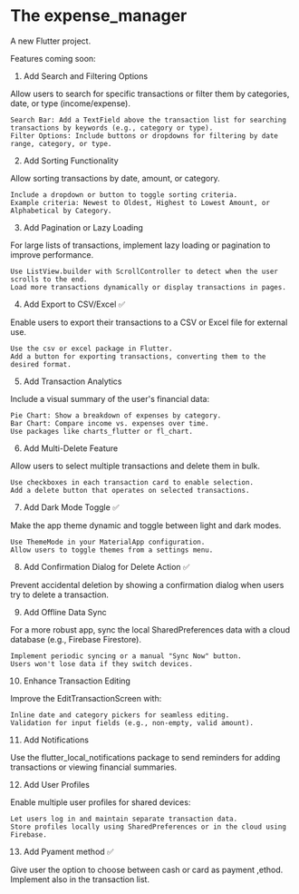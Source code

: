 # The expense_manager

A new Flutter project.

Features coming soon:


1. Add Search and Filtering Options

Allow users to search for specific transactions or filter them by categories, date, or type (income/expense).

    Search Bar: Add a TextField above the transaction list for searching transactions by keywords (e.g., category or type).
    Filter Options: Include buttons or dropdowns for filtering by date range, category, or type.

2. Add Sorting Functionality

Allow sorting transactions by date, amount, or category.

    Include a dropdown or button to toggle sorting criteria.
    Example criteria: Newest to Oldest, Highest to Lowest Amount, or Alphabetical by Category.

3. Add Pagination or Lazy Loading

For large lists of transactions, implement lazy loading or pagination to improve performance.

    Use ListView.builder with ScrollController to detect when the user scrolls to the end.
    Load more transactions dynamically or display transactions in pages.

4. Add Export to CSV/Excel :white_check_mark:

Enable users to export their transactions to a CSV or Excel file for external use.

    Use the csv or excel package in Flutter.
    Add a button for exporting transactions, converting them to the desired format.

5. Add Transaction Analytics

Include a visual summary of the user's financial data:

    Pie Chart: Show a breakdown of expenses by category.
    Bar Chart: Compare income vs. expenses over time.
    Use packages like charts_flutter or fl_chart.

6. Add Multi-Delete Feature

Allow users to select multiple transactions and delete them in bulk.

    Use checkboxes in each transaction card to enable selection.
    Add a delete button that operates on selected transactions.

7. Add Dark Mode Toggle :white_check_mark:

Make the app theme dynamic and toggle between light and dark modes.

    Use ThemeMode in your MaterialApp configuration.
    Allow users to toggle themes from a settings menu.

8. Add Confirmation Dialog for Delete Action :white_check_mark:

Prevent accidental deletion by showing a confirmation dialog when users try to delete a transaction.


9. Add Offline Data Sync

For a more robust app, sync the local SharedPreferences data with a cloud database (e.g., Firebase Firestore).

    Implement periodic syncing or a manual "Sync Now" button.
    Users won't lose data if they switch devices.

10. Enhance Transaction Editing

Improve the EditTransactionScreen with:

    Inline date and category pickers for seamless editing.
    Validation for input fields (e.g., non-empty, valid amount).

11. Add Notifications

Use the flutter_local_notifications package to send reminders for adding transactions or viewing financial summaries.


12. Add User Profiles

Enable multiple user profiles for shared devices:

    Let users log in and maintain separate transaction data.
    Store profiles locally using SharedPreferences or in the cloud using Firebase.

13. Add Pyament method :white_check_mark:

Give user the option to choose between cash or card as payment ,ethod. Implement also in the transaction list.